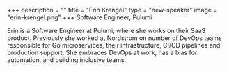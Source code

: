 +++
description = ""
title = "Erin Krengel"
type = "new-speaker"
image = "erin-krengel.png"
+++
Software Engineer, Pulumi

Erin is a Software Engineer at Pulumi, where she works on their SaaS product. Previously she worked at Nordstrom on number of DevOps teams responsible for Go microservices, their infrastructure, CI/CD pipelines and production support. She embraces DevOps at work, has a bias for automation, and building inclusive teams.